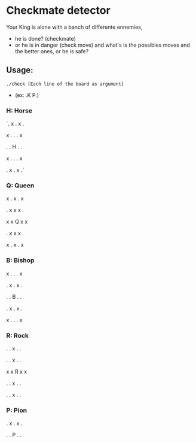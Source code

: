 # Checkmate detector
Your King is alone with a banch of differente ennemies,
- he is done? (checkmate)
- or he is in danger (check move)
and what's is the possibles moves and the better ones, or he is safe?

## Usage:
`./check [Each line of the board as argument]`
- (ex: .K P.)

### H: Horse

`. x . x .

x . . . x

. . H . .

x . . . x

. x . x .`

### Q: Queen

x . x . x

. x x x .

x x Q x x

. x x x .

x . x . x

### B: Bishop

x . . . x

. x . x .

. . B . .

. x . x .

x . . . x

### R: Rock

. . x . .

. . x . .

x x R x x

. . x . .

. . x . .

### P: Pion

. x . x .

. . P . .
